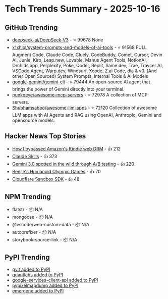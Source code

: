# Tech Trends Summary - 2025-10-16

## GitHub Trending
- [deepseek-ai/DeepSeek-V3](https://github.com/deepseek-ai/DeepSeek-V3) - ⭐ 99678
  None
- [x1xhlol/system-prompts-and-models-of-ai-tools](https://github.com/x1xhlol/system-prompts-and-models-of-ai-tools) - ⭐ 91568
  FULL Augment Code, Claude Code, Cluely, CodeBuddy, Comet, Cursor, Devin AI, Junie, Kiro, Leap.new, Lovable, Manus Agent Tools, NotionAI, Orchids.app, Perplexity, Poke, Qoder, Replit, Same.dev, Trae, Traycer AI, VSCode Agent, Warp.dev, Windsurf, Xcode, Z.ai Code, dia & v0. (And other Open Sourced) System Prompts, Internal Tools & AI Models
- [google-gemini/gemini-cli](https://github.com/google-gemini/gemini-cli) - ⭐ 79444
  An open-source AI agent that brings the power of Gemini directly into your terminal.
- [punkpeye/awesome-mcp-servers](https://github.com/punkpeye/awesome-mcp-servers) - ⭐ 72978
  A collection of MCP servers.
- [Shubhamsaboo/awesome-llm-apps](https://github.com/Shubhamsaboo/awesome-llm-apps) - ⭐ 72120
  Collection of awesome LLM apps with AI Agents and RAG using OpenAI, Anthropic, Gemini and opensource models.

## Hacker News Top Stories
- [How I bypassed Amazon's Kindle web DRM](https://blog.pixelmelt.dev/kindle-web-drm/) - 👍 212
- [Claude Skills](https://www.anthropic.com/news/skills) - 👍 373
- [Gemini 3.0 spotted in the wild through A/B testing](https://ricklamers.io/posts/gemini-3-spotted-in-the-wild/) - 👍 220
- [Benjie's Humanoid Olympic Games](https://generalrobots.substack.com/p/benjies-humanoid-olympic-games) - 👍 70
- [Cloudflare Sandbox SDK](https://sandbox.cloudflare.com/) - 👍 48

## NPM Trending
- flatstr - 📦 N/A
- mongoose - 📦 N/A
- @vscode/web-custom-data - 📦 N/A
- autoprefixer - 📦 N/A
- storybook-source-link - 📦 N/A

## PyPI Trending
- [gvit added to PyPI](https://pypi.org/project/gvit/)
- [quantlabs added to PyPI](https://pypi.org/project/quantlabs/)
- [google-services-client-api added to PyPI](https://pypi.org/project/google-services-client-api/)
- [pypixelmapdump added to PyPI](https://pypi.org/project/pypixelmapdump/)
- [emergene added to PyPI](https://pypi.org/project/emergene/)
